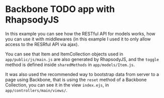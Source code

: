 # Backbone TODO app with RhapsodyJS

In this example you can see how the RESTful API for models works, how you can use it with middlewares (in this example I used it to only allow access to the RESRful API via ajax).

You can see that Item and ItemCollection objects used in `app/public/js/main.js` are also generated by RhapsodyJS, and the `toggle` method is defined inside `sharedMethods` in `app/models/Item.js`.

It was also used the recommended way to bootstrap data from server to a page using Backbone, that is using the `reset` method of a Backbone Collection, you can see it in the view `index.ejs`, in `app/controllers/main/views/`.